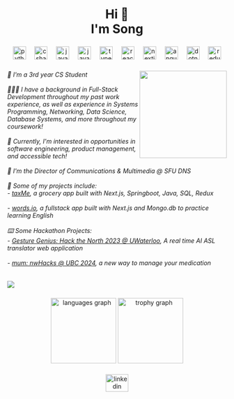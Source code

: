 <h1 align="center">Hi 👋  <br>I'm Song</h1>

###

<div align="center">
  <img src="https://cdn.jsdelivr.net/gh/devicons/devicon/icons/python/python-original.svg" height="30" alt="python logo"  />
  <img width="12" />
  <img src="https://cdn.jsdelivr.net/gh/devicons/devicon/icons/csharp/csharp-original.svg" height="30" alt="csharp logo"  />
  <img width="12" />
  <img src="https://cdn.jsdelivr.net/gh/devicons/devicon/icons/java/java-original.svg" height="30" alt="java logo"  />
  <img width="12" />
  <img src="https://cdn.jsdelivr.net/gh/devicons/devicon/icons/javascript/javascript-original.svg" height="30" alt="javascript logo"  />
  <img width="12" />
  <img src="https://cdn.jsdelivr.net/gh/devicons/devicon/icons/typescript/typescript-original.svg" height="30" alt="typescript logo"  />
  <img width="12" />
  <img src="https://cdn.jsdelivr.net/gh/devicons/devicon/icons/react/react-original.svg" height="30" alt="react logo"  />
  <img width="12" />
  <img src="https://cdn.jsdelivr.net/gh/devicons/devicon/icons/nextjs/nextjs-original.svg" height="30" alt="nextjs logo"  />
  <img width="12" />
  <img src="https://cdn.jsdelivr.net/gh/devicons/devicon/icons/angularjs/angularjs-original.svg" height="30" alt="angularjs logo"  />
  <img width="12" />
  <img src="https://cdn.jsdelivr.net/gh/devicons/devicon/icons/dotnetcore/dotnetcore-original.svg" height="30" alt="dotnetcore logo"  />
  <img width="12" />
  <img src="https://cdn.jsdelivr.net/gh/devicons/devicon/icons/redux/redux-original.svg" height="30" alt="redux logo"  />
</div>

###

<img align="right" height="200" src="https://media-hosting.imagekit.io//998e7644ff3d4f8f/my-notion-face-portrait.png?Expires=1831531109&Key-Pair-Id=K2ZIVPTIP2VGHC&Signature=C4QX8qWEbGxeCHxvhieBbtmeKXTR1t8uWnrdf32kosHXZ8mjinhZYuzZkdT9BjMWU-BAgtvFU6jQtZMRJCxr49RkdWdCtxomjIucKSM5WB9LtLV4ZC03bl4Q-3RtgNSa3aF0VMNp4Qp~SomiPUUb8hDQ~VJKqr1BldBugPQpgWlz1eGsN~ejXi1WAKcD5NCWn6s5s89FwB2X3SrCKYVNioAMpPabto~l3avOh2n76plVvvVh8xLeqwebXYlP8PkvIZzcBhct4XnIJq-BQ4482nKiYOVpLiohLTGm4EqA9kSLSq4CVO9WiX-h2vxapidRHGmNvmnx8MK-18sW51fmWg__"  />

###

<h6 align="left">🏫 I'm a 3rd year CS Student <br><br>👩🏻‍💻 I have a background in Full-Stack Development throughout my past work experience, as well as experience in Systems Programming, Networking, Data Science, Database Systems, and more throughout my coursework!<br><br>👾 Currently, I'm interested in opportunities in software engineering, product management, and accessible tech! <br><br>🍊 I'm the Director of Communications & Multimedia @ SFU DNS<br><br>🕺 Some of my projects include: <br>- <a href="https://github.com/eunsongkoh/tax-me">taxMe</a>, a grocery app built with Next.js, Springboot, Java, SQL, Redux <br><br>- <a href="wordsio.netlify.app">words.io</a>, a fullstack app built with Next.js and  Mongo.db to practice learning English <br><br>⌨️ Some Hackathon Projects: <br>-  <a href="https://devpost.com/software/gesture-genius-asl-ai-recognition">Gesture Genius: Hack the North 2023 @ UWaterloo</a>, A real time AI ASL translator web application<br><br>- <a href="https://devpost.com/software/mum-manage-your-medication-and-more">mum: nwHacks @ UBC 2024</a>, a new way to manage your medication</h6>

###

<div align="left">
  <img src="https://visitor-badge.laobi.icu/badge?page_id=eunsongkoh.eunsongkoh&left_color=black&right_color=deeppink"  />
</div>

###

<div align="center">
  <img src="https://github-readme-stats.vercel.app/api/top-langs?username=eunsongkoh&locale=en&hide_title=false&layout=compact&card_width=320&langs_count=5&theme=dracula&hide_border=false&order=2" height="150" alt="languages graph"  />
  <img src="https://github-profile-trophy.vercel.app?username=eunsongkoh&theme=dracula&column=-1&row=1&margin-w=8&margin-h=8&no-bg=false&no-frame=false&order=4" height="150" alt="trophy graph"  />
</div>

###

<div align="center">
  <a href="https://www.linkedin.com/in/songkoh/" target="_blank">
    <img src="https://raw.githubusercontent.com/maurodesouza/profile-readme-generator/master/src/assets/icons/social/linkedin/default.svg" width="52" height="40" alt="linkedin logo"  />
  </a>
</div>
